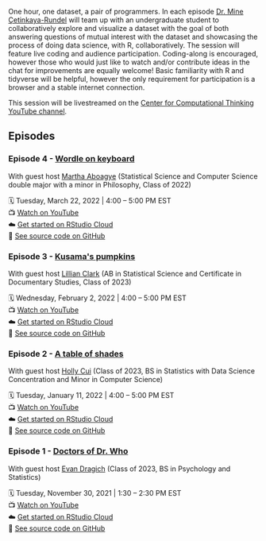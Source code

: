 One hour, one dataset, a pair of programmers. In each episode [Dr. Mine Çetinkaya-Rundel](http://mine-cr.com/) will team up with an undergraduate student to collaboratively explore and visualize a dataset with the goal of both answering questions of mutual interest with the dataset and showcasing the process of doing data science, with R, collaboratively. The session will feature live coding and audience participation. Coding-along is encouraged, however those who would just like to watch and/or contribute ideas in the chat for improvements are equally welcome! Basic familiarity with R and tidyverse will be helpful, however the only requirement for participation is a browser and a stable internet connection. 

This session will be livestreamed on the [Center for Computational Thinking YouTube channel](https://www.youtube.com/channel/UCN-OX45aSM1VtXkzocx8Ppg). 
 
## Episodes

### Episode 4 - [Wordle on keyboard](https://github.com/dukecct/coding-out-loud/tree/main/04-wordle)

With guest host [Martha Aboagye](https://github.com/AbMartha) (Statistical Science and Computer Science double major with a minor in Philosophy, Class of 2022)

:spiral_calendar: Tuesday, March 22, 2022 | 4:00 – 5:00 PM EST  
:tv: [Watch on YouTube](https://youtu.be/9ld-9fLiv4E)  
:cloud: [Get started on RStudio Cloud](https://rstudio.cloud/project/3769535)  
:file_folder: [See source code on GitHub](https://github.com/dukecct/coding-out-loud/tree/main/04-wordle) 

### Episode 3 - [Kusama's pumpkins](https://github.com/dukecct/coding-out-loud/tree/main/03-kusama)

With guest host [Lillian Clark](https://github.com/li11ianc) (AB in Statistical Science and Certificate in Documentary Studies, Class of 2023)

:spiral_calendar: Wednesday, February 2, 2022 | 4:00 – 5:00 PM EST  
:tv: [Watch on YouTube](https://youtu.be/t3TVKZLwpiA)  
:cloud: [Get started on RStudio Cloud](https://rstudio.cloud/project/3530504)  
:file_folder: [See source code on GitHub](https://github.com/dukecct/coding-out-loud/tree/main/03-kusama)  

### Episode 2 - [A table of shades](https://github.com/dukecct/coding-out-loud/tree/main/02-makeup-shades)

With guest host [Holly Cui](https://github.com/hollyyfc) (Class of 2023, BS in Statistics with Data Science Concentration and Minor in Computer Science)

:spiral_calendar: Tuesday, January 11, 2022 | 4:00 – 5:00 PM EST  
:tv: [Watch on YouTube](https://www.youtube.com/watch?v=b0d4vrJqKwM)  
:cloud: [Get started on RStudio Cloud](https://rstudio.cloud/project/3429098)  
:file_folder: [See source code on GitHub](https://github.com/dukecct/coding-out-loud/tree/main/02-makeup-shades)  

### Episode 1 - [Doctors of Dr. Who](https://github.com/dukecct/coding-out-loud/tree/main/01-dr-who)

With guest host [Evan Dragich](https://github.com/evandragich) (Class of 2023, BS in Psychology and Statistics)  

:spiral_calendar: Tuesday, November 30, 2021 | 1:30 – 2:30 PM EST  
:tv: [Watch on YouTube](https://www.youtube.com/watch?v=kG9tv8NRPVo)  
:cloud: [Get started on RStudio Cloud](https://rstudio.cloud/project/3257566)  
:file_folder: [See source code on GitHub](https://github.com/dukecct/coding-out-loud/tree/main/01-dr-who)  

